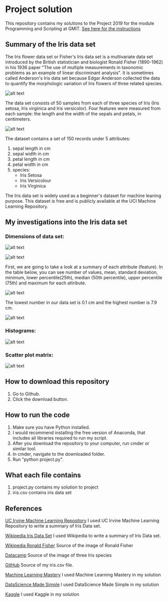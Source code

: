 # Project solution

This repository contains my solutions to the Project 2019 for the module Programming and Scripting at GMIT.
[See here for the instructions](https://github.com/ianmcloughlin/project-pands/raw/master/project.pdf)

## Summary of the Iris data set
The Iris flower data set or Fisher's Iris data set is a multivariate data set introduced by the British statistician and biologist Ronald Fisher (1890-1962) in his 1936 paper "The use of multiple measurements in taxonomic problems as an example of linear discriminant analysis". It is sometimes called Anderson's Iris data set because Edgar Anderson collected the data to quantify the morphologic variation of Iris flowers of three related species. 

![alt text](https://upload.wikimedia.org/wikipedia/commons/thumb/a/aa/Youngronaldfisher2.JPG/220px-Youngronaldfisher2.JPG "Ronald Fisher in 1913")

The data set consists of 50 samples from each of three species of Iris (Iris setosa, Iris virginica and Iris versicolor). Four features were measured from each sample: the length and the width of the sepals and petals, in centimeters.

![alt text](https://s3.amazonaws.com/assets.datacamp.com/blog_assets/Machine+Learning+R/iris-machinelearning.png "Iris species")

The dataset contains a set of 150 records under 5 attributes:
1. sepal length in cm
2. sepal width in cm
3. petal length in cm
4. petal width in cm
5. species:
   * Iris Setosa
   * Iris Versicolour
   * Iris Virginica

The Iris data set is widely used as a beginner's dataset for machine leaning purpose. This dataset is free and is publicly available at the UCI Machine Learning Repository.

## My investigations into the Iris data set

### Dimensions of data set:

![alt text](https://user-images.githubusercontent.com/47215445/56868638-d946b980-69ec-11e9-926d-4bf1048dbb2d.jpg "First ten lines of data set")

![alt text](https://user-images.githubusercontent.com/47215445/56868640-d9df5000-69ec-11e9-8e0f-41c8e3101d1a.jpg "Number or rows and columns")

First, we are going to take a look at a summary of each attribute (feature). In the table below, you can see number of values, mean, standard deviation, minimum, lower percentile(25th), median (50th percentile), upper percentile (75th) and maximum for each attribute.

![alt text](https://user-images.githubusercontent.com/47215445/56868641-d9df5000-69ec-11e9-8b87-fd573ec62ebb.jpg "Statistical summary")

The lowest number in our data set is 0.1 cm and the highest number is 7.9 cm.

![alt text](https://user-images.githubusercontent.com/47215445/56868642-d9df5000-69ec-11e9-9d1d-d95a5dd55d3d.jpg "Variance")

### Histograms:

![alt text](https://user-images.githubusercontent.com/47215445/56849791-1e85c100-68f1-11e9-8615-3ec16c9305f3.jpg "Histograms")

### Scatter plot matrix:

![alt text](https://user-images.githubusercontent.com/47215445/56854379-78a47780-692d-11e9-8e1f-1099178f1a6f.jpg "Scatter plot matrix")

## How to download this repository

1. Go to Github.
2. Click the download button.

## How to run the code

1. Make sure you have Python installed.
2. I would recommend installing the free version of Anaconda, that includes all libraries required to run my script.
3. After you download the repository to your computer, run cmder or similar tool.
4. In cmder, navigate to the downloaded folder.
5. Run "python project.py".

## What each file contains

1. project.py contains my solution to project
2. iris.csv contains iris data set

## References
[UC Irvine Machine Learning Repository](http://archive.ics.uci.edu/ml/datasets/Iris) I used UC Irvine Machine Learning Repository to write a summary of Iris Data set.

[Wikipedia Iris Data Set](https://en.wikipedia.org/wiki/Iris_flower_data_set) I used Wikipedia to write a summary of Iris Data set.

[Wikipedia Ronald Fisher](https://en.wikipedia.org/wiki/Ronald_Fisher) Source of the image of Ronald Fisher

[Datacamp](https://www.datacamp.com/community/tutorials/machine-learning-in-r) Source of the image of three Iris species

[GitHub](https://gist.github.com/curran/a08a1080b88344b0c8a7) Source of my iris.csv file.

[Machine Learning Mastery](https://machinelearningmastery.com/machine-learning-in-python-step-by-step/) I used Machine Learning Mastery in my solution

[DataScience Made Simple](http://www.datasciencemadesimple.com/variance-function-python-pandas-dataframe-row-column-wise-variance/) I used DataScience Made Simple in my solution

[Kaggle](https://www.kaggle.com/gopaltirupur/iris-data-analysis-and-machine-learning-python) I used Kaggle in my solution